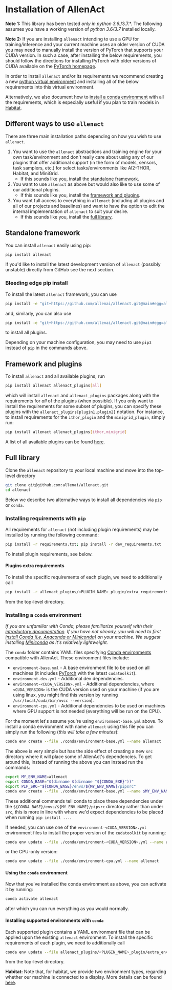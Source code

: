 # Installation of AllenAct

**Note 1:** This library has been tested *only in python 3.6.*/3.7.*. The following assumes you have a working
version of *python 3.6/3.7* installed locally. 

**Note 2:** If you are installing `allenact` intending to use a GPU for training/inference and your
current machine uses an older version of CUDA you may need to manually install the version of 
PyTorch that supports your CUDA version. In such a case, after installing the below requirements, you
should follow the directions for installing PyTorch with older
versions of CUDA available on the [PyTorch homepage](https://pytorch.org/).

In order to install `allenact` and/or its requirements we recommend creating a new
[python virtual environment](https://docs.python.org/3/tutorial/venv.html) and installing all
of the below requirements into this virtual environment.

Alternatively, we also document how to [install a conda environment](#installing-a-conda-environment)
with all the requirements, which is especially useful if you plan to train models in [Habitat](https://aihabitat.org/).

## Different ways to use `allenact`

There are three main installation paths depending on how you wish to use `allenact`.

1. You want to use the `allenact` abstractions and training engine for your own task/environment and don't really 
care about using any of our plugins that offer additional support (in the form of models, sensors, task samplers, etc.)
for select tasks/environments like AI2-THOR, Habitat, and MiniGrid.
    - If this sounds like you, install the [standalone framework](#standalone-framework).
1. You want to use `allenact` as above but would also like to use some of our additional plugins.
    - If this sounds like you, install the [framework and plugins](#framework-and-plugins).
1. You want full access to everything in `allenact` (including all plugins and all of our projects and baselines)
   and want to have the option to edit the internal implementation of `allenact` to suit your desire. 
    - If this sounds like you, install the [full library](#full-library).   


## Standalone framework

You can install `allenact` easily using pip:

```bash
pip install allenact
```

If you'd like to install the latest development version of `allenact` (possibly unstable) directly from GitHub see the
next section.

### Bleeding edge pip install

To install the latest `allenact` framework, you can use

```bash
pip install -e "git+https://github.com/allenai/allenact.git@main#egg=allenact&subdirectory=allenact"
```

and, similarly, you can also use

```bash
pip install -e "git+https://github.com/allenai/allenact.git@main#egg=allenact_plugins[all]&subdirectory=allenact_plugins"
```

to install all plugins.

Depending on your machine configuration, you may need to use `pip3` instead of `pip` in the commands
above.

## Framework and plugins

To install `allenact` and all available plugins, run

```bash
pip install allenact allenact_plugins[all]
```

which will install `allenact` and `allenact_plugins` packages along with the requirements for _all_
of the plugins (when possible). If you only want to install the requirements for some subset of plugins, you can
specify these plugins with the `allenact_plugins[plugin1,plugin2]` notation. For instance, to install requirements
for the `ithor_plugin` and the `minigrid_plugin`, simply run:

```bash
pip install allenact allenact_plugins[ithor,minigrid]
```

A list of all available plugins can be found [here](https://github.com/allenai/allenact/tree/master/allenact_plugins).

## Full library

Clone the `allenact` repository to your local machine and move into the top-level directory

```bash
git clone git@github.com:allenai/allenact.git
cd allenact
```

Below we describe two alternative ways to install all dependencies via `pip` or `conda`.

### Installing requirements with `pip`

All requirements for `allenact` (not including plugin requirements) may be installed by running the following command:

```bash
pip install -r requirements.txt; pip install -r dev_requirements.txt
```

To install plugin requirements, see below.

#### Plugins extra requirements

To install the specific requirements of each plugin, we need to additionally call

```bash
pip install -r allenact_plugins/<PLUGIN_NAME>_plugin/extra_requirements.txt
```

from the top-level directory.

### Installing a `conda` environment

_If you are unfamiliar with Conda, please familiarize yourself with their [introductory documentation](https://docs.conda.io/projects/conda/en/latest/).
If you have not already, you will need to first [install Conda (i.e. Anaconda or Miniconda)](https://docs.conda.io/projects/conda/en/latest/user-guide/install/)
on your machine. We suggest installing [Miniconda](https://docs.conda.io/projects/conda/en/latest/glossary.html#miniconda-glossary)
as it's relatively lightweight._

The `conda` folder contains YAML files specifying [Conda environments](https://docs.conda.io/projects/conda/en/latest/user-guide/tasks/manage-environments.html#creating-an-environment-from-an-environment-yml-file)
compatible with AllenAct. These environment files include: 

* `environment-base.yml` - A base environment file to be used on all machines (it includes
[PyTorch](https://pytorch.org/) with the latest `cudatoolkit`).
* `environment-dev.yml` - Additional dev dependencies.
* `environment-<CUDA_VERSION>.yml` - Additional dependencies, where `<CUDA_VERSION>` is the CUDA version used on your
machine (if you are using linux, you might find this version by running `/usr/local/cuda/bin/nvcc --version`).
* `environment-cpu.yml` - Additional dependencies to be used on machines where GPU support is not needed (everything
 will be run on the CPU).
 

For the moment let's assume you're using `environment-base.yml` above. To install a conda environment with name `allenact`
 using this file you can simply run the following (*this will take a few minutes*):

```bash
conda env create --file ./conda/environment-base.yml --name allenact
``` 
The above is very simple but has the side effect of creating a new `src` directory where it will
place some of AllenAct's dependencies. To get around this, instead of running the above you can instead
run the commands:

```bash
export MY_ENV_NAME=allenact
export CONDA_BASE="$(dirname $(dirname "${CONDA_EXE}"))"
export PIP_SRC="${CONDA_BASE}/envs/${MY_ENV_NAME}/pipsrc"
conda env create --file ./conda/environment-base.yml --name $MY_ENV_NAME
``` 

These additional commands tell conda to place these dependencies under the `${CONDA_BASE}/envs/${MY_ENV_NAME}/pipsrc` directory rather
than under `src`, this is more in line with where we'd expect dependencies to be placed when running `pip install ...`.

If needed, you can use one of the `environment-<CUDA_VERSION>.yml` environment files to install the proper version of
the `cudatoolkit` by running:

```bash
conda env update --file ./conda/environment-<CUDA_VERSION>.yml --name allenact
```
or the CPU-only version:
```bash
conda env update --file ./conda/environment-cpu.yml --name allenact
```

#### Using the `conda` environment

Now that you've installed the conda environment as above, you can activate it by running:

```bash
conda activate allenact
```

after which you can run everything as you would normally.


#### Installing supported environments with `conda`

Each supported plugin contains a YAML environment file that can be applied upon the existing `allenact` environment. To
install the specific requirements of each plugin, we need to additionally call

```bash
conda env update --file allenact_plugins/<PLUGIN_NAME>_plugin/extra_environment.yml --name $MY_ENV_NAME
```

from the top-level directory.

**Habitat:** Note that, for habitat, we provide two environment types, regarding whether our machine is connected to a
display. More details can be found [here](../installation/installation-framework.md#installation-of-habitat). 
